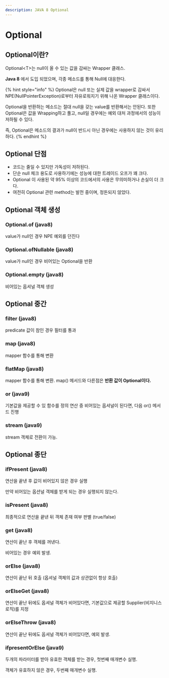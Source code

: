 ```yaml
---
description: JAVA 8 Optional
---
```


# Optional

## Optional이란?

Optional\<T>는 null이 올 수 있는 값을 감싸는 Wrapper 클래스.

**Java 8** 에서 도입 되었으며, 각종 메소드를 통해 Null에 대응한다.

{% hint style="info" %}
Optional은 null 또는 실제 값을 wrapper로 감싸서 NPE(NullPointerException)로부터 자유로워지기 위해 나온 Wrapper 클래스이다.

Optional을 반환하는 메소드는 절대 null을 갖는 value를 반환해서는 안된다. 또한 Optional은 값을 Wrapping하고 풀고, null일 경우에는 예외 대처 과정에서의 성능이 저하될 수 있다.

즉, Optional은 메소드의 결과가 null이 반드시 아닌 경우에는 사용하지 않는 것이 유리하다.
{% endhint %}

## Optional 단점

* 코드는 줄일 수 있지만 가독성이 저하된다.
* 단순 null 체크 용도로 사용하기에는 성능에 대한 트레이드 오프가 꽤 크다.
* Optional 이 사용된 약 95% 이상의 코드에서의 사용은 무의미하거나 손실이 더 크다.
* 여전히 Optional 관련 method는 발전 중이며, 정돈되지 않았다.

## Optional 객체 생성

### Optional.of (java8)

value가 null인 경우 NPE 예외를 던진다

### Optional.ofNullable (java8)

value가 null인 경우 비어있는 Optional을 반환

### Optional.empty (java8)

비어있는 옵셔널 객체 생성

## Optional 중간

### filter (java8)

predicate 값이 참인 경우 필터를 통과

### map (java8)

mapper 함수를 통해 변환

### flatMap (java8)

mapper 함수를 통해 변환. map() 메서드와 다른점은 **반환 값이 Optional이다.**

### or (java9)

기본값을 제공할 수 있 함수를 정의 연산 중 비어있는 옵셔널이 된다면, 다음 or() 메서드 진행

### stream (java9)

stream 객체로 전환이 가능.

## Optional 종단

### ifPresent (java8)

연산을 끝낸 후 값이 비어있지 않은 경우 실행

만약 비어있는 옵션널 객체를 받게 되는 경우 실행되지 않는다.

### isPresent (java8)

최종적으로 연산을 끝낸 뒤 객체 존재 여부 판별 (true/false)

### get (java8)

연산이 끝난 후 객체를 꺼낸다.

비어있는 경우 예외 발생.

### orElse (java8)

연산이 끝난 뒤 호출 (옵셔널 객체의 값과 상관없이 항상 호출)

### orElseGet (java8)

연산이 끝난 뒤에도 옵셔널 객체가 비어있다면, 기본값으로 제공할 Supplier(비지니스 로직)를 지정

### orElseThrow (java8)

연산이 끝난 뒤에도 옵셔널 객체가 비어있다면, 예외 발생.

### ifpresentOrElse (java9)

두개의 파라미터를 받아 유효한 객체를 받는 경우, 첫번째 매개변수 실행.

객체가 유효하지 않은 경우, 두번째 매개변수 실행.

